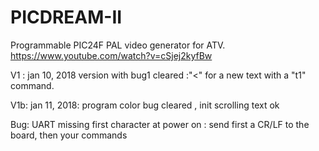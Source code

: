 # PICDREAM-II
Programmable PIC24F PAL video generator for ATV. https://www.youtube.com/watch?v=cSjej2kyfBw

V1 : jan 10, 2018 version with  bug1 cleared :"<" for a new text with a "t1" command.

V1b: jan 11, 2018: program color bug cleared , init scrolling text ok

Bug: UART missing first character at power on : send first a CR/LF to the board, then your commands

